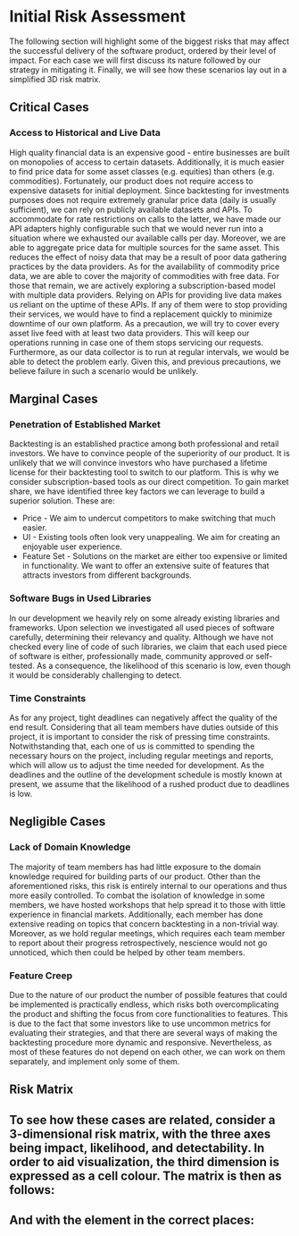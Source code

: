 
 
# Initial Risk Assessment
The following section will highlight some of the biggest risks that may affect the successful delivery of the software product, ordered by their level of impact. For each case we will first discuss its nature followed by our strategy in mitigating it. Finally, we will see how these scenarios lay out in a simplified 3D risk matrix.

## Critical Cases
### Access to Historical and Live Data
High quality financial data is an expensive good - entire businesses are built on monopolies of access to certain datasets. Additionally, it is much easier to find price data for some asset classes (e.g. equities) than others (e.g. commodities).
Fortunately, our product does not require access to expensive datasets for initial deployment. Since backtesting for investments purposes does not require extremely granular price data (daily is usually sufficient), we can rely on publicly available datasets and APIs. To accommodate for rate restrictions on calls to the latter, we have made our API adapters highly configurable such that we would never run into a situation where we exhausted our available calls per day. Moreover, we are able to aggregate price data for multiple sources for the same asset.
This reduces the effect of noisy data that may be a result of poor data gathering practices by the data providers. As for the availability of commodity price data, we are able to cover the majority of commodities with free data. For those that remain, we are actively exploring a subscription-based model with multiple data providers. Relying on APIs for providing live data makes us reliant on the uptime of these APIs. If any of them were to stop providing their services, we would have to find a replacement quickly to minimize downtime of our own platform. As a precaution, we will try to cover every asset live feed with at least two data providers. This will keep our operations running in case one of them stops servicing our requests.
Furthermore, as our data collector is to run at regular intervals, we would be able to detect the problem early. Given this, and previous precautions, we believe failure in such a scenario would be unlikely.

## Marginal Cases
### Penetration of Established Market
Backtesting is an established practice among both professional and retail investors. We have to convince people of the superiority of our product. It is unlikely that we will convince investors who have purchased a lifetime license for their backtesting tool to switch to our platform. This is why we consider subscription-based tools as our direct competition. To gain market share, we have identified three key factors we can leverage to build a superior solution. These are:
* Price - We aim to undercut competitors to make switching that much easier.
* UI - Existing tools often look very unappealing. We aim for creating an enjoyable user experience.
* Feature Set - Solutions on the market are either too expensive or limited in functionality. We want to offer an extensive suite of features that attracts investors from different backgrounds.

### Software Bugs in Used Libraries
In our development we heavily rely on some already existing libraries and frameworks. Upon selection we investigated all used pieces of software carefully, determining their relevancy and quality. Although we have not checked every line of code of such libraries, we claim that each used piece of software is either, professionally made, community approved or self-tested. As a consequence, the likelihood of this scenario is low, even though it would be considerably challenging to detect. 

### Time Constraints
As for any project, tight deadlines can negatively affect the quality of the end result. Considering that all team members have duties outside of this project, it is important to consider the risk of pressing time constraints. Notwithstanding that, each one of us is committed to spending the necessary hours on the project, including regular meetings and reports, which will allow us to adjust the time needed for development. As the deadlines and the outline of the development schedule is mostly known at present, we assume that the likelihood of a rushed product due to deadlines is low. 

## Negligible Cases
### Lack of Domain Knowledge
The majority of team members has had little exposure to the domain knowledge required for building parts of our product. Other than the aforementioned risks, this risk is entirely internal to our operations and thus more easily controlled. To combat the isolation of knowledge in some members, we have hosted workshops that help spread it to those with little experience in financial markets. Additionally, each member has done extensive reading on topics that concern backtesting in a non-trivial way.
Moreover, as we hold regular meetings, which requires each team member to report about their progress retrospectively, nescience would not go unnoticed, which then could be helped by other team members.
### Feature Creep
Due to the nature of our product the number of possible features that could be implemented is practically endless, which risks both overcomplicating the product and shifting the focus from core functionalities to features. This is due to the fact that some investors like to use uncommon metrics for evaluating their strategies, and that there are several ways of making the backtesting procedure more dynamic and responsive. Nevertheless, as most of these features do not depend on each other, we can work on them separately, and implement only some of them.

## Risk Matrix
To see how these cases are related, consider a 3-dimensional risk matrix, with the three axes being impact, likelihood, and detectability. In order to aid visualization, the third dimension is expressed as a cell colour. The matrix is then as follows:
-----------------------
And with the element in the correct places: 
----------------------
